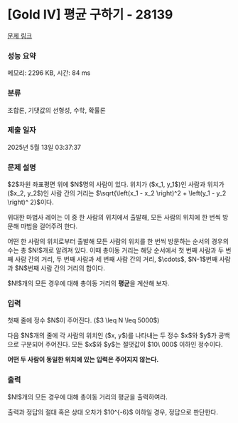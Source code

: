 # [Gold IV] 평균 구하기 - 28139 

[문제 링크](https://www.acmicpc.net/problem/28139) 

### 성능 요약

메모리: 2296 KB, 시간: 84 ms

### 분류

조합론, 기댓값의 선형성, 수학, 확률론

### 제출 일자

2025년 5월 13일 03:37:37

### 문제 설명

<p>$2$차원 좌표평면 위에 $N$명의 사람이 있다. 위치가 ($x_1, y_1$)인 사람과 위치가 ($x_2, y_2$)인 사람 간의 거리는 $\sqrt{\left(x_1 - x_2 \right)^2 + \left(y_1 - y_2 \right)^ 2}$이다.</p>

<p>위대한 마법사 레이는 이 중 한 사람의 위치에서 출발해, 모든 사람의 위치에 한 번씩 방문해 마법을 걸어주려 한다.</p>

<p>어떤 한 사람의 위치로부터 출발해 모든 사람의 위치를 한 번씩 방문하는 순서의 경우의 수는 총 $N!$개로 알려져 있다. 이때 총이동 거리는 해당 순서에서 첫 번째 사람과 두 번째 사람 간의 거리, 두 번째 사람과 세 번째 사람 간의 거리, $\cdots$, $N-1$번째 사람과 $N$번째 사람 간의 거리의 합이다.</p>

<p>$N!$개의 모든 경우에 대해 총이동 거리의 <strong>평균</strong>을 계산해 보자.</p>

### 입력 

 <p>첫째 줄에 정수 $N$이 주어진다. ($3 \leq N \leq 5000$)</p>

<p>다음 $N$개의 줄에 각 사람의 위치인 ($x, y$)를 나타내는 두 정수 $x$와 $y$가 공백으로 구분되어 주어진다. 모든 $x$와 $y$는 절댓값이 $10\ 000$ 이하인 정수이다.</p>

<p><strong>어떤 두 사람이 동일한 위치에 있는 입력은 주어지지 않는다.</strong></p>

### 출력 

 <p>$N!$개의 모든 경우에 대해 총이동 거리의 평균을 출력하여라.</p>


<p>출력과 정답의 절대 혹은 상대 오차가 $10^{-6}$ 이하일 경우, 정답으로 판단한다.</p>

